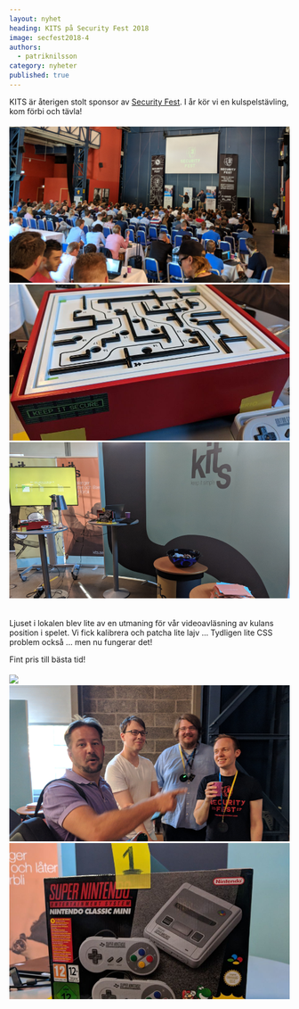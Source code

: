 ```yaml
---
layout: nyhet
heading: KITS på Security Fest 2018
image: secfest2018-4
authors:
  - patriknilsson
category: nyheter
published: true
---
```


KITS är återigen stolt sponsor av [Security Fest](https://securityfest.com). I år kör vi en kulspelstävling, kom förbi och tävla!


###### ![](/images/nyheter/secfest2018-1.png)![](/images/nyheter/secfest2018-4-small@2x.jpg)![](/images/nyheter/secfest2018-3-small@2x.png)

Ljuset i lokalen blev lite av en utmaning för vår videoavläsning av kulans position i spelet. Vi fick kalibrera och patcha lite lajv ... Tydligen lite CSS problem också ... men nu fungerar det!

Fint pris till bästa tid!

###### ![](/images/nyheter/secfest2018-6.png)![](/images/nyheter/secfest2018-2-small@2x.png)![](/images/nyheter/secfest2018-7-small@2x.jpg)